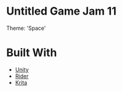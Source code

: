 # Untitled Game Jam 11
Theme: 'Space'

# Built With
* [Unity](https://unity.com/)
* [Rider](https://www.jetbrains.com/rider/)
* [Krita](https://krita.org/)
